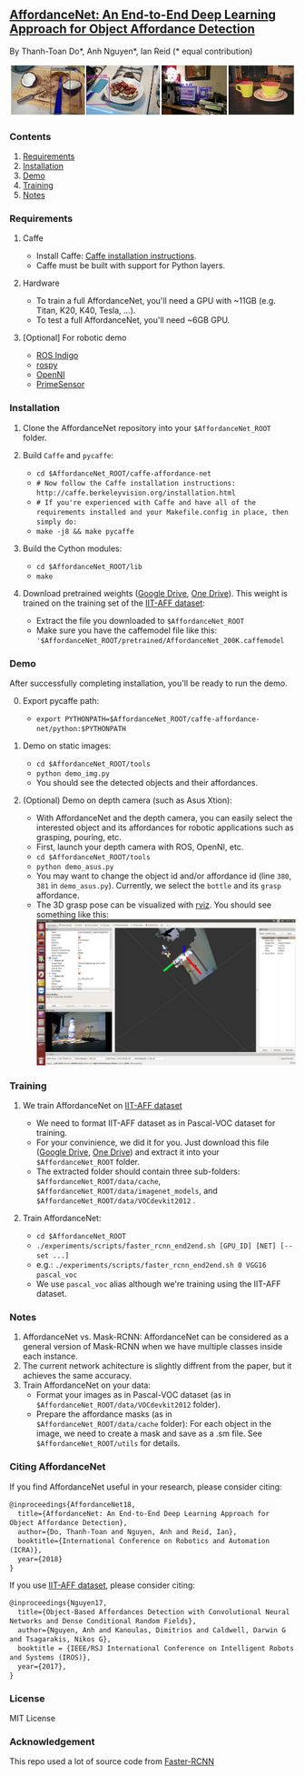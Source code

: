 ## [AffordanceNet: An End-to-End Deep Learning Approach for Object Affordance Detection](https://arxiv.org/pdf/1709.07326.pdf)
By Thanh-Toan Do\*, Anh Nguyen\*, Ian Reid (\* equal contribution)

![affordance-net](https://raw.githubusercontent.com/nqanh/affordance-net/master/tools/temp_output/iit_aff_dataset.jpg "affordance-net")

### Contents
1. [Requirements](#requirements)
2. [Installation](#installation)
3. [Demo](#demo)
4. [Training](#training)
5. [Notes](#notes)


### Requirements

1. Caffe
	- Install Caffe: [Caffe installation instructions](http://caffe.berkeleyvision.org/installation.html).
	- Caffe must be built with support for Python layers.

2. Hardware
	- To train a full AffordanceNet, you'll need a GPU with ~11GB (e.g. Titan, K20, K40, Tesla, ...).
	- To test a full AffordanceNet, you'll need ~6GB GPU.

3. [Optional] For robotic demo
	- [ROS Indigo](http://wiki.ros.org/indigo/Installation/Ubuntu)
	- [rospy](http://wiki.ros.org/rospy)
	- [OpenNI](https://github.com/OpenNI/OpenNI)
	- [PrimeSensor](https://github.com/PrimeSense/Sensor)


### Installation

1. Clone the AffordanceNet repository into your `$AffordanceNet_ROOT` folder.
	
	
2. Build `Caffe` and `pycaffe`:
	- `cd $AffordanceNet_ROOT/caffe-affordance-net`
    - `# Now follow the Caffe installation instructions: http://caffe.berkeleyvision.org/installation.html`
    - `# If you're experienced with Caffe and have all of the requirements installed and your Makefile.config in place, then simply do:`
    - `make -j8 && make pycaffe`
     

3. Build the Cython modules:
    - `cd $AffordanceNet_ROOT/lib`
    - `make`


4. Download pretrained weights ([Google Drive](https://drive.google.com/file/d/0Bx3H_TbKFPCjNlMtSGJlQ0dxVzQ/view?usp=sharing), [One Drive](https://studenthcmusedu-my.sharepoint.com/:u:/g/personal/nqanh_mso_hcmus_edu_vn/ETD6q64-L1lCgtNEryA42NwBNM9vNoyE8QyxAYzgt8NqnA?e=uRCxPg)). This weight is trained on the training set of the [IIT-AFF dataset](https://sites.google.com/site/iitaffdataset/):
    - Extract the file you downloaded to `$AffordanceNet_ROOT`
    - Make sure you have the caffemodel file like this: `'$AffordanceNet_ROOT/pretrained/AffordanceNet_200K.caffemodel`

	
### Demo

After successfully completing installation, you'll be ready to run the demo. 

0. Export pycaffe path:
	- `export PYTHONPATH=$AffordanceNet_ROOT/caffe-affordance-net/python:$PYTHONPATH`

1. Demo on static images:
	- `cd $AffordanceNet_ROOT/tools`
	- `python demo_img.py`
	- You should see the detected objects and their affordances.
	
2. (Optional) Demo on depth camera (such as Asus Xtion):
	- With AffordanceNet and the depth camera, you can easily select the interested object and its affordances for robotic applications such as grasping, pouring, etc.
	- First, launch your depth camera with ROS, OpenNI, etc.
	- `cd $AffordanceNet_ROOT/tools`
	- `python demo_asus.py`
	- You may want to change the object id and/or affordance id (line `380`, `381` in `demo_asus.py`). Currently, we select the `bottle` and its `grasp` affordance.
	- The 3D grasp pose can be visualized with [rviz](http://wiki.ros.org/rviz). You should see something like this: 
	![affordance-net-asus](https://raw.githubusercontent.com/nqanh/affordance-net/master/tools/temp_output/asus_affordance_net_demo.jpg "affordance-net-asus")
	
### Training

1. We train AffordanceNet on [IIT-AFF dataset](https://sites.google.com/site/iitaffdataset/)
	- We need to format IIT-AFF dataset as in Pascal-VOC dataset for training.
	- For your convinience, we did it for you. Just download this file ([Google Drive](https://drive.google.com/file/d/0Bx3H_TbKFPCjV09MbkxGX0k1ZEU/view?usp=sharing), [One Drive](https://studenthcmusedu-my.sharepoint.com/:u:/g/personal/nqanh_mso_hcmus_edu_vn/EXQok71Y2kFAmhaabY2TQO8BFIO1AqqH5GcMOfPqgn_q2g?e=7rH3Kd)) and extract it into your `$AffordanceNet_ROOT` folder.
	- The extracted folder should contain three sub-folders: `$AffordanceNet_ROOT/data/cache`, `$AffordanceNet_ROOT/data/imagenet_models`, and `$AffordanceNet_ROOT/data/VOCdevkit2012` .

2. Train AffordanceNet:
	- `cd $AffordanceNet_ROOT`
	- `./experiments/scripts/faster_rcnn_end2end.sh [GPU_ID] [NET] [--set ...]`
	- e.g.: `./experiments/scripts/faster_rcnn_end2end.sh 0 VGG16 pascal_voc`
	- We use `pascal_voc` alias although we're training using the IIT-AFF dataset.



### Notes
1. AffordanceNet vs. Mask-RCNN: AffordanceNet can be considered as a general version of Mask-RCNN when we have multiple classes inside each instance.
2. The current network achitecture is slightly diffrent from the paper, but it achieves the same accuracy.
3. Train AffordanceNet on your data:
	- Format your images as in Pascal-VOC dataset (as in `$AffordanceNet_ROOT/data/VOCdevkit2012` folder).
	- Prepare the affordance masks (as in `$AffordanceNet_ROOT/data/cache` folder): For each object in the image, we need to create a mask and save as a .sm file. See `$AffordanceNet_ROOT/utils` for details.


### Citing AffordanceNet

If you find AffordanceNet useful in your research, please consider citing:

	@inproceedings{AffordanceNet18,
	  title={AffordanceNet: An End-to-End Deep Learning Approach for Object Affordance Detection},
	  author={Do, Thanh-Toan and Nguyen, Anh and Reid, Ian},
	  booktitle={International Conference on Robotics and Automation (ICRA)},
	  year={2018}
	}


If you use [IIT-AFF dataset](https://sites.google.com/site/iitaffdataset/), please consider citing:

	@inproceedings{Nguyen17,
	  title={Object-Based Affordances Detection with Convolutional Neural Networks and Dense Conditional Random Fields},
	  author={Nguyen, Anh and Kanoulas, Dimitrios and Caldwell, Darwin G and Tsagarakis, Nikos G},
	  booktitle = {IEEE/RSJ International Conference on Intelligent Robots and Systems (IROS)},
	  year={2017},
	}


### License
MIT License

### Acknowledgement
This repo used a lot of source code from [Faster-RCNN](https://github.com/rbgirshick/py-faster-rcnn)
